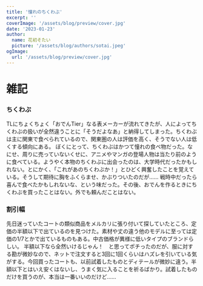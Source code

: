 ```yaml
---
title: '憧れのちくわぶ'
excerpt: ''
coverImage: '/assets/blog/preview/cover.jpg'
date: '2023-01-23'
author:
  name: 花初そたい
  picture: '/assets/blog/authors/sotai.jpeg'
ogImage:
  url: '/assets/blog/preview/cover.jpg'
---
```

# 雑記
### ちくわぶ
TLにちょくちょく「おでんTier」なる表メーカーが流れてきたが、人によってちくわぶの扱いが全然違うことに「そうだよなあ」と納得してしまった。ちくわぶは主に関東で食べられているので、関東圏の人は評価を高く、そうでない人は低くする傾向にある。
ぼくにとって、ちくわぶはかつて憧れの食べ物だった。なにせ、周りに売っていないくせに、アニメやマンガの登場人物は当たり前のように食べている。ようやく本物のちくわぶに出会ったのは、大学時代だったかもしれない。とにかく、「これがあのちくわぶか！」とひどく興奮したことを覚えている。そうして期待に胸をふくらませ、かぶりついたのだが……
戦時中だったら喜んで食べたかもしれないな、という味だった。その後、おでんを作るときにちくわぶを買ったことはない。外でも頼んだことはない。

### 割引幅
先日迷っていたコートの類似商品をメルカリに張り付いて探していたところ、定価の半額以下で出ているのを見つけた。素材や丈の違う他のモデルに至っては定価の1/7とかで出ているものもある。中古価格が異様に低いタイプのブランドらしい。
半額以下なら全然いけるじゃん！　と思ってポチったのだが、服に対する勘が微妙なので、ネットで注文すると3回に1回くらいはハズレを引いている気がする。今回買ったコートも、以前試着したものとディテールが微妙に違う。半額以下とはいえ安くはないし、うまく気に入ることを祈るばかり。試着したものだけを買うのが、本当は一番いいのだけど……
